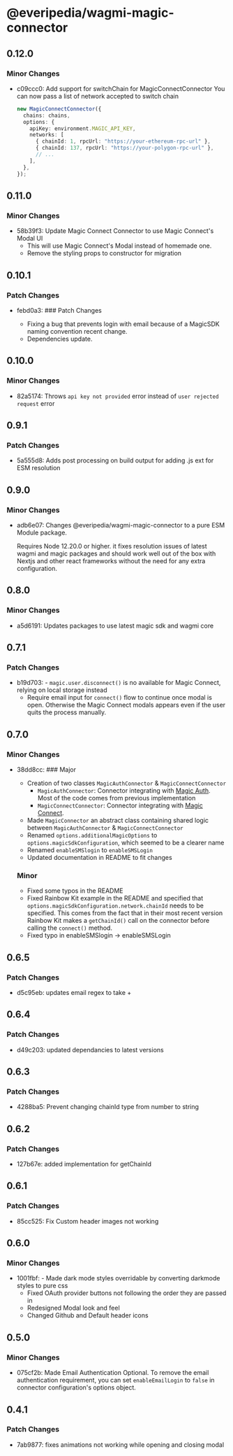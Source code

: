 # @everipedia/wagmi-magic-connector

## 0.12.0

### Minor Changes

- c09ccc0: Add support for switchChain for MagicConnectConnector
  You can now pass a list of network accepted to switch chain
  ```ts
  new MagicConnectConnector({
    chains: chains,
    options: {
      apiKey: environment.MAGIC_API_KEY,
      networks: [
        { chainId: 1, rpcUrl: "https://your-ethereum-rpc-url" },
        { chainId: 137, rpcUrl: "https://your-polygon-rpc-url" },
        // ...
      ],
    },
  });
  ```

## 0.11.0

### Minor Changes

- 58b39f3: Update Magic Connect Connector to use Magic Connect's Modal UI
  - This will use Magic Connect's Modal instead of homemade one.
  - Remove the styling props to constructor for migration

## 0.10.1

### Patch Changes

- febd0a3: ### Patch Changes

  - Fixing a bug that prevents login with email because of a MagicSDK naming convention recent change.
  - Dependencies update.

## 0.10.0

### Minor Changes

- 82a5174: Throws `api key not provided` error instead of `user rejected request` error

## 0.9.1

### Patch Changes

- 5a555d8: Adds post processing on build output for adding .js ext for ESM resolution

## 0.9.0

### Minor Changes

- adb6e07: Changes @everipedia/wagmi-magic-connector to a pure ESM Module package.

  Requires Node 12.20.0 or higher. it fixes resolution issues of latest wagmi and magic packages and should work well out of the box with Nextjs and other react frameworks without the need for any extra configuration.

## 0.8.0

### Minor Changes

- a5d6191: Updates packages to use latest magic sdk and wagmi core

## 0.7.1

### Patch Changes

- b19d703: - `magic.user.disconnect()` is no available for Magic Connect, relying on local storage instead
  - Require email input for `connect()` flow to continue once modal is open. Otherwise the Magic Connect
    modals appears even if the user quits the process manually.

## 0.7.0

### Minor Changes

- 38dd8cc: ### Major

  - Creation of two classes `MagicAuthConnector` & `MagicConnectConnector`
    - `MagicAuthConnector`: Connector integrating with [Magic Auth](https://magic.link/docs/auth/overview). Most of the code comes from previous implementation
    - `MagicConnectConnector`: Connector integrating with [Magic Connect](https://magic.link/docs/connect/overview).
  - Made `MagicConnector` an abstract class containing shared logic between `MagicAuthConnector` & `MagicConnectConnector`
  - Renamed `options.additionalMagicOptions` to `options.magicSdkConfiguration`, which seemed to be a clearer name
  - Renamed `enableSMSlogin` to `enableSMSLogin`
  - Updated documentation in README to fit changes

  ### Minor

  - Fixed some typos in the README
  - Fixed Rainbow Kit example in the README and specified that `options.magicSdkConfiguration.network.chainId` needs to be specified. This comes from the fact that in their most recent version Rainbow Kit makes a `getChainId()` call on the connector before calling the `connect()` method.
  - Fixed typo in enableSMSlogin -> enableSMSLogin

## 0.6.5

### Patch Changes

- d5c95eb: updates email regex to take +

## 0.6.4

### Patch Changes

- d49c203: updated dependancies to latest versions

## 0.6.3

### Patch Changes

- 4288ba5: Prevent changing chainId type from number to string

## 0.6.2

### Patch Changes

- 127b67e: added implementation for getChainId

## 0.6.1

### Patch Changes

- 85cc525: Fix Custom header images not working

## 0.6.0

### Minor Changes

- 1001fbf: - Made dark mode styles overridable by converting darkmode styles to pure css
  - Fixed OAuth provider buttons not following the order they are passed in
  - Redesigned Modal look and feel
  - Changed Github and Default header icons

## 0.5.0

### Minor Changes

- 075cf2b: Made Email Authentication Optional. To remove the email authentication requirement, you can set `enableEmailLogin` to `false` in connector configuration's options object.

## 0.4.1

### Patch Changes

- 7ab9877: fixes animations not working while opening and closing modal
